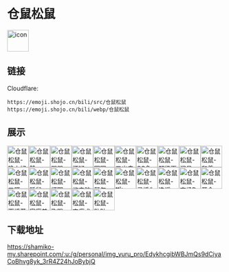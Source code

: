 # 仓鼠松鼠
<img src="https://emoji.shojo.cn/bili/src/仓鼠松鼠/icon.png" width="50" height="50" alt="icon">

## 链接
Cloudflare:
```
https://emoji.shojo.cn/bili/src/仓鼠松鼠
https://emoji.shojo.cn/bili/webp/仓鼠松鼠
```
## 展示
<img src="https://emoji.shojo.cn/bili/src/仓鼠松鼠/仓鼠松鼠-晚上好.png" width="50" height="50" alt="仓鼠松鼠-晚上好"><img src="https://emoji.shojo.cn/bili/src/仓鼠松鼠/仓鼠松鼠-赞.png" width="50" height="50" alt="仓鼠松鼠-赞"><img src="https://emoji.shojo.cn/bili/src/仓鼠松鼠/仓鼠松鼠-哭哭.png" width="50" height="50" alt="仓鼠松鼠-哭哭"><img src="https://emoji.shojo.cn/bili/src/仓鼠松鼠/仓鼠松鼠-怀疑.png" width="50" height="50" alt="仓鼠松鼠-怀疑"><img src="https://emoji.shojo.cn/bili/src/仓鼠松鼠/仓鼠松鼠-困困.png" width="50" height="50" alt="仓鼠松鼠-困困"><img src="https://emoji.shojo.cn/bili/src/仓鼠松鼠/仓鼠松鼠-叉出去.png" width="50" height="50" alt="仓鼠松鼠-叉出去"><img src="https://emoji.shojo.cn/bili/src/仓鼠松鼠/仓鼠松鼠-SC免费了.png" width="50" height="50" alt="仓鼠松鼠-SC免费了"><img src="https://emoji.shojo.cn/bili/src/仓鼠松鼠/仓鼠松鼠-超级画的完.png" width="50" height="50" alt="仓鼠松鼠-超级画的完"><img src="https://emoji.shojo.cn/bili/src/仓鼠松鼠/仓鼠松鼠-问号.png" width="50" height="50" alt="仓鼠松鼠-问号"><img src="https://emoji.shojo.cn/bili/src/仓鼠松鼠/仓鼠松鼠-和善.png" width="50" height="50" alt="仓鼠松鼠-和善"><img src="https://emoji.shojo.cn/bili/src/仓鼠松鼠/仓鼠松鼠-叉腰.png" width="50" height="50" alt="仓鼠松鼠-叉腰"><img src="https://emoji.shojo.cn/bili/src/仓鼠松鼠/仓鼠松鼠-睡鼠.png" width="50" height="50" alt="仓鼠松鼠-睡鼠"><img src="https://emoji.shojo.cn/bili/src/仓鼠松鼠/仓鼠松鼠-坏耶.png" width="50" height="50" alt="仓鼠松鼠-坏耶"><img src="https://emoji.shojo.cn/bili/src/仓鼠松鼠/仓鼠松鼠-修电脑.png" width="50" height="50" alt="仓鼠松鼠-修电脑"><img src="https://emoji.shojo.cn/bili/src/仓鼠松鼠/仓鼠松鼠-颠勺.png" width="50" height="50" alt="仓鼠松鼠-颠勺"><img src="https://emoji.shojo.cn/bili/src/仓鼠松鼠/仓鼠松鼠-ttk.png" width="50" height="50" alt="仓鼠松鼠-ttk"><img src="https://emoji.shojo.cn/bili/src/仓鼠松鼠/仓鼠松鼠-录播为证.png" width="50" height="50" alt="仓鼠松鼠-录播为证"><img src="https://emoji.shojo.cn/bili/src/仓鼠松鼠/仓鼠松鼠-造谣.png" width="50" height="50" alt="仓鼠松鼠-造谣"><img src="https://emoji.shojo.cn/bili/src/仓鼠松鼠/仓鼠松鼠-市场D研.png" width="50" height="50" alt="仓鼠松鼠-市场D研"><img src="https://emoji.shojo.cn/bili/src/仓鼠松鼠/仓鼠松鼠-开会.png" width="50" height="50" alt="仓鼠松鼠-开会"><img src="https://emoji.shojo.cn/bili/src/仓鼠松鼠/仓鼠松鼠-下播惹.png" width="50" height="50" alt="仓鼠松鼠-下播惹"><img src="https://emoji.shojo.cn/bili/src/仓鼠松鼠/仓鼠松鼠-家庭弟位.png" width="50" height="50" alt="仓鼠松鼠-家庭弟位"><img src="https://emoji.shojo.cn/bili/src/仓鼠松鼠/仓鼠松鼠-飞踢.png" width="50" height="50" alt="仓鼠松鼠-飞踢"><img src="https://emoji.shojo.cn/bili/src/仓鼠松鼠/仓鼠松鼠-变痛术.png" width="50" height="50" alt="仓鼠松鼠-变痛术"><img src="https://emoji.shojo.cn/bili/src/仓鼠松鼠/仓鼠松鼠-贴贴.png" width="50" height="50" alt="仓鼠松鼠-贴贴">

## 下载地址

https://shamiko-my.sharepoint.com/:u:/g/personal/img_yuru_pro/EdykhcgibWBJmQs9dCiyaCoBhvg8yk_3rR4Z24hJoBybjQ